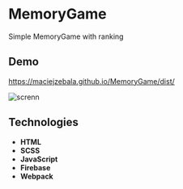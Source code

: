 # MemoryGame

Simple MemoryGame with ranking

## Demo

<https://maciejzebala.github.io/MemoryGame/dist/>

![screnn](https://user-images.githubusercontent.com/44380136/101363649-ee125100-38a1-11eb-8071-e094321797f8.png)

## Technologies

* **HTML**
* **SCSS**
* **JavaScript**
* **Firebase**
* **Webpack**

